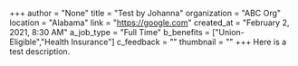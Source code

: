 +++
author = "None"
title = "Test by Johanna"
organization = "ABC Org"
location = "Alabama"
link = "https://google.com"
created_at = "February 2, 2021, 8:30 AM"
a_job_type = "Full Time"
b_benefits = ["Union-Eligible","Health Insurance"]
c_feedback = ""
thumbnail = ""
+++
Here is a test description.